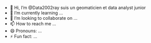 - 👋 Hi, I’m @Data2002ray
suis un geomaticien et data analyst junior
- 🌱 I’m currently learning ...
- 💞️ I’m looking to collaborate on ...
- 📫 How to reach me ...
- 😄 Pronouns: ...
- ⚡ Fun fact: ...

<!---
Data2002ray/Data2002ray is a ✨ special ✨ repository because its `README.md` (this file) appears on your GitHub profile.
You can click the Preview link to take a look at your changes.
--->

